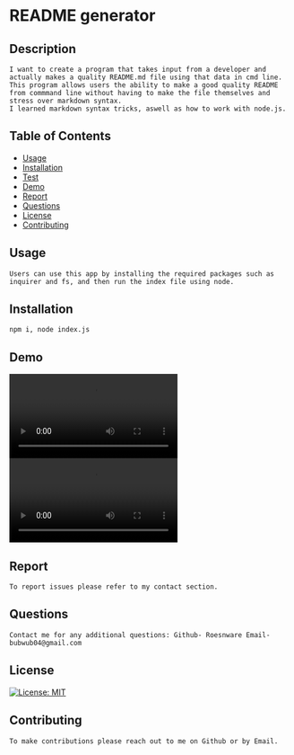 # README generator
## Description
    
    I want to create a program that takes input from a developer and actually makes a quality README.md file using that data in cmd line.
    This program allows users the ability to make a good quality README from commmand line without having to make the file themselves and stress over markdown syntax.
    I learned markdown syntax tricks, aswell as how to work with node.js.

## Table of Contents

- [Usage](#usage)
- [Installation](#installation)
- [Test](#test)
- [Demo](#demo)
- [Report](#report)
- [Questions](#questions)
- [License](#license)
- [Contributing](#contributing)

## Usage
    
    Users can use this app by installing the required packages such as inquirer and fs, and then run the index file using node.

## Installation
    
    npm i, node index.js

## Demo 

![demo1](demo1.mp4)
![demo2](demo2.mp4)

## Report

    To report issues please refer to my contact section.

## Questions

    Contact me for any additional questions: Github- Roesnware Email- bubwub04@gmail.com
    
## License

[![License: MIT](https://img.shields.io/badge/License-MIT-yellow.svg)](https://opensource.org/licenses/MIT)
    
## Contributing
    
    To make contributions please reach out to me on Github or by Email.
